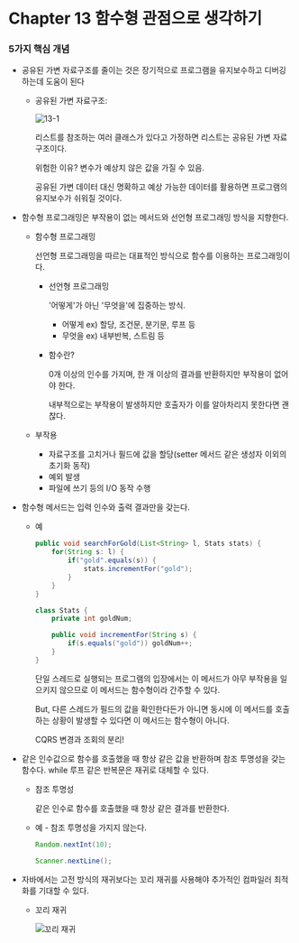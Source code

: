 # Chapter 13 함수형 관점으로 생각하기

### 5가지 핵심 개념

- 공유된 가변 자료구조를 줄이는 것은 장기적으로 프로그램을 유지보수하고 디버깅하는데 도움이 된다
    - 공유된 가변 자료구조:

       ![13-1](https://user-images.githubusercontent.com/64471645/113513106-f2761e80-95a2-11eb-902d-d80c04174ba6.JPG)

        리스트를 참조하는 여러 클래스가 있다고 가정하면 리스트는 공유된 가변 자료구조이다.

        위험한 이유? 변수가 예상치 않은 값을 가질 수 있음.

        공유된 가변 데이터 대신 명확하고 예상 가능한 데이터를 활용하면 프로그램의 유지보수가 쉬워질 것이다.

- 함수형 프로그래밍은 부작용이 없는 메서드와 선언형 프로그래밍 방식을 지향한다.
    - 함수형 프로그래밍

        선언형 프로그래밍을 따르는 대표적인 방식으로 함수를 이용하는 프로그래밍이다.

        - 선언형 프로그래밍

            '어떻게'가 아닌 '무엇을'에 집중하는 방식. 

            - 어떻게 ex) 할당, 조건문, 분기문, 루프 등
            - 무엇을 ex) 내부반복, 스트림 등
        - 함수란?

            0개 이상의 인수를 가지며, 한 개 이상의 결과를 반환하지만 부작용이 없어야 한다.

            내부적으로는 부작용이 발생하지만 호출자가 이를 알아차리지 못한다면 괜찮다. 

    - 부작용
        - 자료구조를 고치거나 필드에 값을 할당(setter 메서드 같은 생성자 이외의 초기화 동작)
        - 예외 발생
        - 파일에 쓰기 등의 I/O 동작 수행
- 함수형 메서드는 입력 인수와 출력 결과만을 갖는다.
    - 예

        ```java
        public void searchForGold(List<String> l, Stats stats) {
        	for(String s: l) {
        		if("gold".equals(s)) {
        			stats.incrementFor("gold");
        		}
        	}
        }
        ```

        ```java
        class Stats {
        	private int goldNum;

        	public void incrementFor(String s) {
        		if(s.equals("gold")) goldNum++;
        	}	
        }
        ```

        단일 스레드로 실행되는 프로그램의 입장에서는 이 메서드가 아무 부작용을 일으키지 않으므로 이 메서드는 함수형이라 간주할 수 있다. 

        But, 다른 스레드가 필드의 값을 확인한다든가 아니면 동시에 이 메서드를 호출하는 상황이 발생할 수 있다면 이 메서드는 함수형이 아니다.

        CQRS 변경과 조회의 분리!

- 같은 인수값으로 함수를 호출했을 때 항상 같은 값을 반환하며 참조 투명성을 갖는 함수다. while 루프 같은 반복문은 재귀로 대체할 수 있다.
    - 참조 투명성

        같은 인수로 함수를 호출했을 때 항상 같은 결과를 반환한다.

    - 예 - 참조 투명성을 가지지 않는다.

        ```java
        Random.nextInt(10);

        Scanner.nextLine();
        ```

- 자바에서는 고전 방식의 재귀보다는 꼬리 재귀를 사용해야 추가적인 컴파일러 최적화를 기대할 수 있다.
    - 꼬리 재귀

       ![꼬리 재귀](https://user-images.githubusercontent.com/64471645/113513128-09b50c00-95a3-11eb-95da-6752face1eaa.JPG)
